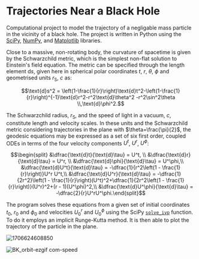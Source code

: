 # Trajectories Near a Black Hole
Computational project to model the trajectory of a negligable mass particle in the vicinity of a black hole. The project is written in Python using the [SciPy](https://scipy.org/), [NumPy](https://numpy.org/), and [Matplotlib](https://matplotlib.org/) libraries. 

Close to a massive, non-rotating body, the curvature of spacetime is given by the Schwarzchild metric, which is the simplest non-flat solution to Einstein's field equation. The metric can be specified through the length element $\text{d}s$, given here in spherical polar coordinates $t$, $r$, $\theta$, $\phi$ and geometrised units $r_\text{S}$, $c$ as:

$$\text{d}s^2 = \left(1-\frac{1}{r}\right)\text{d}t^2-\left(1-\frac{1}{r}\right)^{-1}\text{d}r^2-r^2\text{d}\theta^2 -r^2\sin^2\theta \\,\text{d}\phi^2.$$

The Schwarzchild radius, $r_\text{S}$, and the speed of light in a vacuum, $c$, constitute length and velocity scales. In these units and the Schwarzchild metric considering trajectories in the plane with $\theta=\frac{\pi}{2}$, the geodesic equations may be expressed as a set of six first order, coupled ODEs in terms of the four velocity components $U^t$, $U^r$, $U^\phi$:

$$\begin{split}         &\dfrac{\text{d}t}{\text{d}\tau} = U^t, \\
         &\dfrac{\text{d}r}{\text{d}\tau} =  U^r, \\
         &\dfrac{\text{d}\phi}{\text{d}\tau} = U^\phi,\\
         &\dfrac{\text{d}U^t}{\text{d}\tau} = -\dfrac{1}{r^2\left(1 - \frac{1}{r}\right)}U^r U^t,\\
         &\dfrac{\text{d}U^r}{\text{d}\tau} = -\dfrac{1}{2r^2}\left(1 - \frac{1}{r}\right)(U^t)^2+\dfrac{1}{2r^2\left(1 - \frac{1}{r}\right)}(U^r)^2+(r - 1)(U^\phi)^2,\\
    &\dfrac{\text{d}U^\phi}{\text{d}\tau} = -\dfrac{2}{r}U^rU^\phi.\end{split}$$

The program solves these equations from a given set of initial coordinates $t_0$, $r_0$ and $\phi_0$ and velocities $U^r_0$ and $U^\phi_0$ using the SciPy [``solve_ivp``](https://docs.scipy.org/doc/scipy/reference/generated/scipy.integrate.solve_ivp.html#solve-ivp) function. To do it employs an implicit Runge-Kutta method. It is then able to plot the trajectory of the particle in the plane.



    
![1706624608850](https://github.com/TobyWoodcock/Black_hole_project/assets/160004842/9a9a7207-4b05-4116-a750-547f86026ba6)

![BK_orbit-ezgif com-speed](https://github.com/TobyWoodcock/Black_hole_project/assets/160004842/6820cbee-4e94-47f1-88ac-f8c3400444dc)

